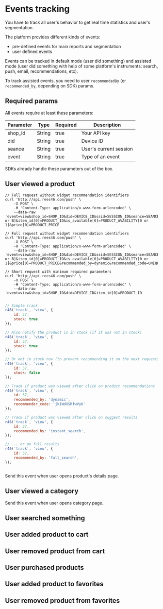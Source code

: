 # Events tracking

You have to track all user's behavior to get real time statistics and user's segmentation.

The platform provides different kinds of events:

- pre-defined events for main reports and segmentation
- user defined events

Events can be tracked in default mode (user did something) and assisted mode (user did something with help of some platform's instruments: search, push, email, recommendations, etc).

To track assisted events, you need to user `recommendedBy` (or `recommended_by`, depending on SDK) params.

## Required params

All events require at least these parameters:

Parameter | Type | Required | Description
--------- | ------- | -------  | -----------
shop_id | String | true | Your API key
did | String | true | Device ID
seance | String | true | User's current session
event | String | true | Type of an event

SDKs already handle these parameters out of the box. 

## User viewed a product

```shell
// Full request without widget recommendation identifiers
curl 'http://api.rees46.com/push' \
    -X POST \
    -H 'Content-Type: application/x-www-form-urlencoded' \
    --data-raw 'event=view&shop_id=SHOP_ID&did=DEVICE_ID&ssid=SESSION_ID&seance=SEANCE_ID&segment=SEGMENT[A or B]&item_id[0]=PRODUCT_ID&is_available[0]=PRODUCT_AVABILITY[0 or 1]&price[0]=PRODUCT_PRICE

// Full request without widget recommendation identifiers
curl 'http://api.rees46.com/push' \
    -X POST \
    -H 'Content-Type: application/x-www-form-urlencoded' \
    --data-raw 'event=view&shop_id=SHOP_ID&did=DEVICE_ID&ssid=SESSION_ID&seance=SEANCE_ID&segment=SEGMENT[A or B]&item_id[0]=PRODUCT_ID&is_available[0]=PRODUCT_AVABILITY[0 or 1]&price[0]=PRODUCT_PRICE&recommended_by=dynamic&recommended_code=UNIQUE_RECOMMENDER_CODE'

// Short request with minimum required parameters
curl 'http://api.rees46.com/push' \
    -X POST \
    -H 'Content-Type: application/x-www-form-urlencoded' \
    --data-raw 'event=view&shop_id=SHOP_ID&did=DEVICE_ID&item_id[0]=PRODUCT_ID
```

```javascript

// Simple track
r46('track', 'view', {
    id: 37,
    stock: true
});

// Also notify the product is in stock (if it was not in stock)
r46('track', 'view', {
    id: 37,
    stock: true
});

// Or not in stock now (to prevent recommending it on the next requests)
r46('track', 'view', {
    id: 37,
    stock: false
});

// Track if product was viewed after click on product recommendations  
r46('track', 'view', {
    id: 37,
    recommended_by: 'dynamic',
    recommender_code: 'jkIWdXSRfwVyK'
});

// Track if product was viewed after click on suggest results  
r46('track', 'view', {
    id: 37,
    recommended_by: 'instant_search',
});

// ... or on full results  
r46('track', 'view', {
    id: 37,
    recommended_by: 'full_search',
});

```

```swift

```

Send this event when user opens product's details page.



## User viewed a category

Send this event when user opens category page.



## User searched something
## User added product to cart
## User removed product from cart
## User purchased products 
## User added product to favorites 
## User removed product from favorites 
